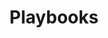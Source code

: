 ---
nav-weight: 140
title: Playbooks
description: Decentralized organizing playbooks created and curated by the SuperBenefit community
publish: true
---